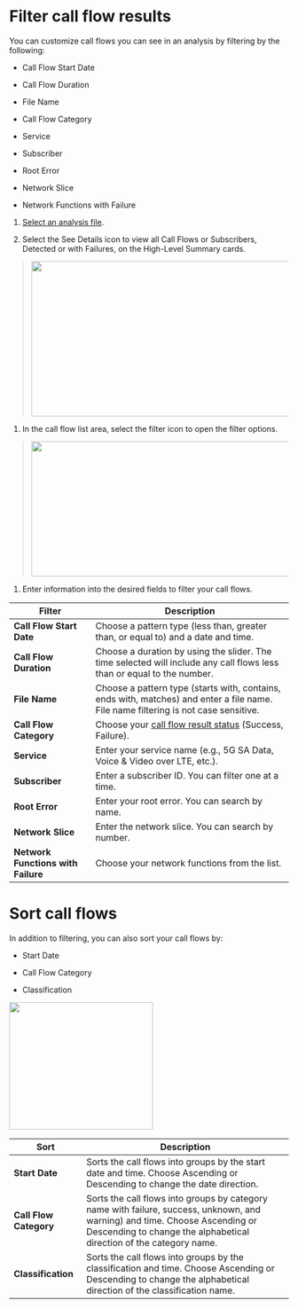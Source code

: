 # Filter call flow results

You can customize call flows you can see in an analysis by filtering by
the following:

-   Call Flow Start Date

-   Call Flow Duration

-   File Name

-   Call Flow Category

-   Service

-   Subscriber

-   Root Error

-   Network Slice

-   Network Functions with Failure

1.  [Select an analysis
    file](https://nexiusocp.atlassian.net/wiki/spaces/AKB1/pages/3037659168/Access+your+analyses#View-Analyses).

2.  Select the See Details icon to view all Call Flows or Subscribers,
    Detected or with Failures, on the High-Level Summary cards.

> <img src="media/image1.tmp" style="width:4.875in;height:2.91667in" />

1.  In the call flow list area, select the filter icon to open the
    filter options.

> <img src="media/image2.tmp" style="width:4.875in;height:2.54167in" />

1.  Enter information into the desired fields to filter your call flows.

| **Filter**                         | **Description**                                                                                                                                                                               |
|-------------------|-----------------------------------------------------|
| **Call Flow Start Date**           | Choose a pattern type (less than, greater than, or equal to) and a date and time.                                                                                                             |
| **Call Flow Duration**             | Choose a duration by using the slider. The time selected will include any call flows less than or equal to the number.                                                                        |
| **File Name**                      | Choose a pattern type (starts with, contains, ends with, matches) and enter a file name. File name filtering is not case sensitive.                                                           |
| **Call Flow Category**             | Choose your [call flow result status](https://nexiusocp.atlassian.net/wiki/spaces/AKB1/pages/3037560963/View+results+in+Call+Flow+Details#View-call-flow-result-statuses) (Success, Failure). |
| **Service**                        | Enter your service name (e.g., 5G SA Data, Voice & Video over LTE, etc.).                                                                                                                     |
| **Subscriber**                     | Enter a subscriber ID. You can filter one at a time.                                                                                                                                          |
| **Root Error**                     | Enter your root error. You can search by name.                                                                                                                                                |
| **Network Slice**                  | Enter the network slice. You can search by number.                                                                                                                                            |
| **Network Functions with Failure** | Choose your network functions from the list.                                                                                                                                                  |

# Sort call flows

In addition to filtering, you can also sort your call flows by:

-   Start Date

-   Call Flow Category

-   Classification

<img src="media/image3.tmp" style="width:2.69444in;height:2.39583in" />

| **Sort**               | **Description**                                                                                                                                                                                    |
|--------------|----------------------------------------------------------|
| **Start Date**         | Sorts the call flows into groups by the start date and time. Choose Ascending or Descending to change the date direction.                                                                          |
| **Call Flow Category** | Sorts the call flows into groups by category name with failure, success, unknown, and warning) and time. Choose Ascending or Descending to change the alphabetical direction of the category name. |
| **Classification**     | Sorts the call flows into groups by the classification and time. Choose Ascending or Descending to change the alphabetical direction of the classification name.                                   |